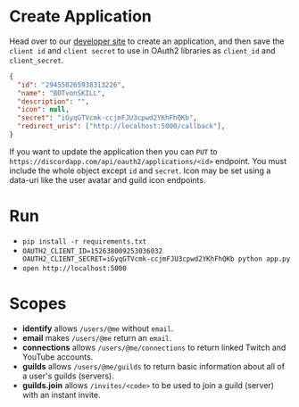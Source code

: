 # Create Application

Head over to our [developer site](https://discordapp.com/developers/applications/me) to create an application, and then save the `client id` and `client secret` to use in OAuth2 libraries as `client_id` and `client_secret`.

```json
{
  "id": "294550265938313226",
  "name": "BOTvonSKILL",
  "description": "",
  "icon": null,
  "secret": "iGyqGTVcmk-ccjmFJU3cpwd2YKhFhQKb",
  "redirect_uris": ["http://localhost:5000/callback"],
}
```

If you want to update the application then you can `PUT` to `https://discordapp.com/api/oauth2/applications/<id>` endpoint. You must include the whole object except `id` and `secret`. Icon may be set using a data-uri like the user avatar and guild icon endpoints.

# Run

- `pip install -r requirements.txt`
- `OAUTH2_CLIENT_ID=152638009253036032 OAUTH2_CLIENT_SECRET=iGyqGTVcmk-ccjmFJU3cpwd2YKhFhQKb python app.py`
- `open http://localhost:5000`

# Scopes

- **identify** allows `/users/@me` without `email`.
- **email** makes `/users/@me` return an `email`.
- **connections** allows `/users/@me/connections` to return linked Twitch and YouTube accounts.
- **guilds** allows `/users/@me/guilds` to return basic information about all of a user's guilds (servers).
- **guilds.join** allows `/invites/<code>` to be used to join a guild (server) with an instant invite.
